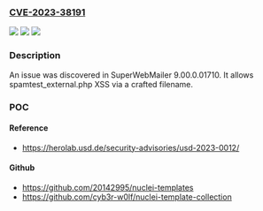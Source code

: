 ### [CVE-2023-38191](https://cve.mitre.org/cgi-bin/cvename.cgi?name=CVE-2023-38191)
![](https://img.shields.io/static/v1?label=Product&message=n%2Fa&color=blue)
![](https://img.shields.io/static/v1?label=Version&message=n%2Fa&color=blue)
![](https://img.shields.io/static/v1?label=Vulnerability&message=n%2Fa&color=brighgreen)

### Description

An issue was discovered in SuperWebMailer 9.00.0.01710. It allows spamtest_external.php XSS via a crafted filename.

### POC

#### Reference
- https://herolab.usd.de/security-advisories/usd-2023-0012/

#### Github
- https://github.com/20142995/nuclei-templates
- https://github.com/cyb3r-w0lf/nuclei-template-collection

